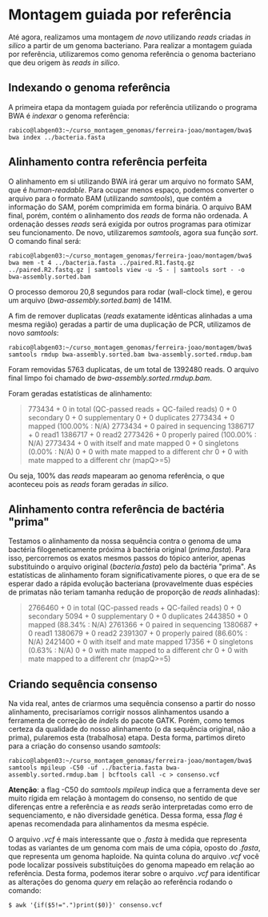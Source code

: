 # Montagem guiada por referência 
Até agora, realizamos uma montagem *de novo* utilizando *reads* criadas *in silico* a partir de um genoma bacteriano. Para realizar a montagem guiada por referência, utilizaremos como genoma referência o genoma bacteriano que deu origem às *reads in silico*.

## Indexando o genoma referência
A primeira etapa da montagem guiada por referência utilizando o programa BWA é *indexar* o genoma referência: 

```console
rabico@labgen03:~/curso_montagem_genomas/ferreira-joao/montagem/bwa$ bwa index ../bacteria.fasta
```

## Alinhamento contra referência perfeita 
O alinhamento em si utilizando BWA irá gerar um arquivo no formato SAM, que é *human-readable*. Para ocupar menos espaço, podemos converter o arquivo para o formato BAM (utilizando *samtools*), que contém a informação do SAM, porém comprimida em forma binária. O arquivo BAM final, porém, contém o alinhamento dos *reads* de forma não ordenada. A ordenação desses *reads* será exigida por outros programas para otimizar seu funcionamento. De novo, utilizaremos *samtools*, agora sua função *sort*. O comando final será: 

```console 
rabico@labgen03:~/curso_montagem_genomas/ferreira-joao/montagem/bwa$ bwa mem -t 4 ../bacteria.fasta ../paired.R1.fastq.gz ../paired.R2.fastq.gz | samtools view -u -S - | samtools sort - -o bwa-assembly.sorted.bam
```

O processo demorou 20,8 segundos para rodar (wall-clock time), e gerou um arquivo (*bwa-assembly.sorted.bam*) de 141M. 

A fim de remover duplicatas (*reads* exatamente idênticas alinhadas a uma mesma região) geradas a partir de uma duplicação de PCR, utilizamos de novo *samtools*: 

```console 
rabico@labgen03:~/curso_montagem_genomas/ferreira-joao/montagem/bwa$ samtools rmdup bwa-assembly.sorted.bam bwa-assembly.sorted.rmdup.bam
```  

Foram removidas 5763 duplicatas, de um total de 1392480 reads. O arquivo final limpo foi chamado de *bwa-assembly.sorted.rmdup.bam*. 

Foram geradas estatísticas de alinhamento: 

>773434 + 0 in total (QC-passed reads + QC-failed reads)
0 + 0 secondary
0 + 0 supplementary
0 + 0 duplicates
2773434 + 0 mapped (100.00% : N/A)
2773434 + 0 paired in sequencing
1386717 + 0 read1
1386717 + 0 read2
2773426 + 0 properly paired (100.00% : N/A)
2773434 + 0 with itself and mate mapped
0 + 0 singletons (0.00% : N/A)
0 + 0 with mate mapped to a different chr
0 + 0 with mate mapped to a different chr (mapQ>=5)

Ou seja, 100% das *reads* mapearam ao genoma referência, o que aconteceu pois as *reads* foram geradas *in silico*. 

## Alinhamento contra referência de bactéria "prima"
Testamos o alinhamento da nossa sequência contra o genoma de uma bactéria filogeneticamente próxima à bactéria original (*prima.fasta*). Para isso, percorremos os exatos mesmos passos do tópico anterior, apenas substituindo o arquivo original (*bacteria.fasta*) pelo da bactéria "prima". As estatísticas de alinhamento foram significativamente piores, o que era de se esperar dado a rápida evolução bacteriana (provavelmente duas espécies de primatas não teriam tamanha redução de proporção de *reads* alinhadas): 

>2766460 + 0 in total (QC-passed reads + QC-failed reads)
0 + 0 secondary
5094 + 0 supplementary
0 + 0 duplicates
2443850 + 0 mapped (88.34% : N/A)
2761366 + 0 paired in sequencing
1380687 + 0 read1
1380679 + 0 read2
2391307 + 0 properly paired (86.60% : N/A)
2421400 + 0 with itself and mate mapped
17356 + 0 singletons (0.63% : N/A)
0 + 0 with mate mapped to a different chr
0 + 0 with mate mapped to a different chr (mapQ>=5)

## Criando sequência consenso
Na vida real, antes de criarmos uma sequência consenso a partir do nosso alinhamento, precisaríamos corrigir nossos alinhamentos usando a ferramenta de correção de *indels* do pacote GATK. Porém, como temos certeza da qualidade do nosso alinhamento (o da sequência original, não a prima), pularemos esta (trabalhosa) etapa. Desta forma, partimos direto para a criação do consenso usando *samtools*: 

```console 
rabico@labgen03:~/curso_montagem_genomas/ferreira-joao/montagem/bwa$ samtools mpileup -C50 -uf ../bacteria.fasta bwa-assembly.sorted.rmdup.bam | bcftools call -c > consenso.vcf
```

**Atenção**: a flag -C50 do *samtools mpileup* indica que a ferramenta deve ser muito rígida em relação à montagem do consenso, no sentido de que diferenças entre a referência e as *reads* serão interpretadas como erro de sequenciamento, e não diversidade genética. Dessa forma, essa *flag* é apenas recomendada para alinhamentos da mesma espécie.  
 
O arquivo *.vcf* é mais interessante que o *.fasta* à medida que representa todas as variantes de um genoma com mais de uma cópia, oposto do *.fasta*, que representa um genoma haploide. Na quinta coluna do arquivo *.vcf* você pode localizar possíveis substituições do genoma mapeado em relação ao referência. Desta forma, podemos iterar sobre o arquivo *.vcf* para identificar as alterações do genoma *query* em relação ao referência rodando o comando:  

```console 
$ awk '{if($5!=".")print($0)}' consenso.vcf 
``` 
